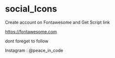 # social_Icons

Create account on Fontawesome and Get Script link

https://fontawesome.com

dont foreget to follow 

Instagram : @peace_in_code